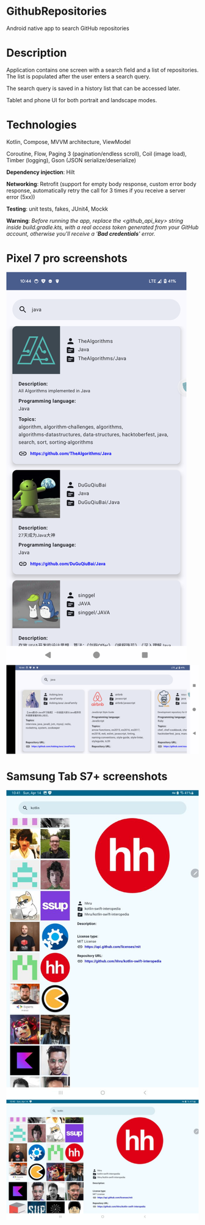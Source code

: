 # GithubRepositories
Android native app to search GitHub repositories

# Description
Application contains one screen with a search field and a list of repositories. The list is populated after the user enters a search query.

The search query is saved in a history list that can be accessed later.

Tablet and phone UI for both portrait and landscape modes.

# Technologies
Kotlin, Compose, MVVM architecture, ViewModel

Coroutine, Flow, Paging 3 (pagination/endless scroll), Coil (image load), Timber (logging), Gson (JSON serialize/deserialize)

**Dependency injection**: Hilt

**Networking**: Retrofit (support for empty body response, custom error body response, automatically retry the call for 3 times if you receive a server error (5xx))

**Testing**: unit tests, fakes, JUnit4, Mockk

**Warning**: *Before running the app, replace the <github_api_key> string inside build.gradle.kts, with a real access token generated from your GitHub account, otherwise you'll receive a '**Bad credentials**' error.*

# Pixel 7 pro screenshots
![Portrait](screenshots/Phone_portrait.png) ![Landscape](screenshots/Phone_landscape.png)

# Samsung Tab S7+ screenshots
![Portrait](screenshots/Tablet_portrait.jpg) ![Landscape](screenshots/Tablet_landscape.jpg)
